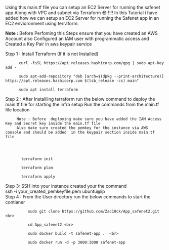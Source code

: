 Using this main.tf file you can setup an EC2 Server for running the safenet app  Along with VPC and subnet via Terraform  :sunglasses: !!!! 
In this Tutorial i have  added how  we can setup an EC2 Server for running the Safenet app in  an EC2 envioronment using  terraform.

**Note :** Before Perfoming this Steps ensure that you have created an AWS Account also Configured an IAM user with programmatic access and Created a Key Pair in aws keypair service


Step 1 : Install Terraform (If it is not Installed)

          curl -fsSL https://apt.releases.hashicorp.com/gpg | sudo apt-key add -

          sudo apt-add-repository "deb [arch=$(dpkg --print-architecture)] https://apt.releases.hashicorp.com $(lsb_release -cs) main"

          sudo apt install terraform

Step 2 : After Installling terraform run the below command to deploy the main.tf file for starting  the infra setup 
         Run the commands from the main.tf file location
         
         Note : Before  deploying make sure you have added the IAM Access Key and Secret key inside the main.tf file 
         Also make sure created the pemkey for the instance via AWS console and should be added  in the keypair section inside main.tf file
         
         
          
        
           terraform init
           
           terraform plan
           
           terraform apply

Step 3: SSH into your instance created your the command  <br>
              ssh -i your_created_pemkeyfile.pem ubuntu@ip </br>
Step 4 :   From the User directory run the below commands to start the contianer
              
              sudo git clone https://github.com/Zac10ck/App_safenet2.git <br>
              
              cd App_safenet2 <br>
              
              sudo docker build -t safenet-app .  <br>
              
              sudo docker run -d -p 3000:3000 safenet-app
